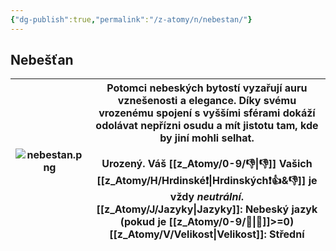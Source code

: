 ```yaml
---
{"dg-publish":true,"permalink":"/z-atomy/n/nebestan/"}
---
```


## Nebešťan

| ![nebestan.png](/img/user/z_img/nebestan.png) | Potomci **nebeských bytostí** vyzařují auru vznešenosti a elegance. Díky svému vrozenému spojení s vyššími sférami dokáží odolávat nepřízni osudu a mít jistotu tam, kde by jiní mohli selhat.<br><br>**Urozený**. Váš [[z_Atomy/0-9/👎\|👎]] Vašich [[z_Atomy/H/Hrdinské❗\|Hrdinských❗👍&👎]] je vždy *neutrální*.<br>**[[z_Atomy/J/Jazyky\|Jazyky]]**: Nebeský jazyk (pokud je [[z_Atomy/0-9/📖\|📖]]>=0)<br>**[[z_Atomy/V/Velikost\|Velikost]]**: Střední |
| ----------------- | --------------------------------------------------------------------------------------------------------------------------------------------------------------------------------------------------------------------------------------------------------------------------------------------------------------------------------------------------------------------------------- |
